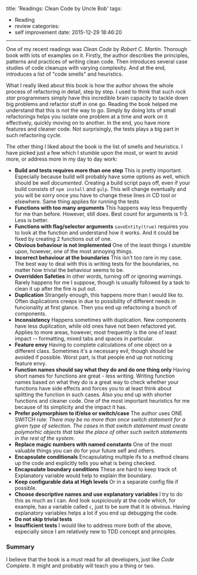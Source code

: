 title: 'Readings: Clean Code by Uncle Bob'
tags:
  - Reading
  - review
categories:
  - self improvement
date: 2015-12-29 18:46:20
---

One of my recent readings was _Clean Code_ by _Robert C. Martin_. Thorough book with lots of examples on it. Firstly, the author describes the principles, patterns and practices of writing clean code. Then introduces several case studies of code cleanups with varying complexity. And at the end, introduces a list of "code smells" and heuristics.

What I really liked about this book is how the author shows the whole process of refactoring in detail, step by step. I used to think that such _rock star_ programmers simply have this incredible brain capacity to tackle down big problems and refactor stuff in one go. Reading the book helped me understand that this is not the way to go. Simply by doing lots of small refactorings helps you isolate one problem at a time and work on it effectively, quickly moving on to another. In the end, you have more features and cleaner code. Not surprisingly, the tests plays a big part in such refactoring cycle. 

<!--more-->

The other thing I liked about the book is the list of smells and heuristics. I have picked just a few which I stumble upon the most, or want to avoid more, or address more in my day to day work:
 - **Build and tests requires more than one step**
This is pretty important. Especially because build will probably have some options as well, which should be _well documented_. Creating a build script pays off, even if your build consists of `npm install` and `gulp`. This will change eventually and you will be sorry once you have to change these lines in CD tool or elsewhere. Same thing applies for running the tests
 - **Functions with too many arguments**
This happens way less frequently for me than before. However, still does. Best count for arguments is 1-3. Less is better.
 - **Functions with flag/selector arguments**
`saveEntity(true)` requires you to look at the function and understand how it works. And it could be fixed by creating 2 functions out of one.
 - **Obvious behaviour is not implemented**
One of the least things I stumble upon, however, one of the most annoying things.
 - **Incorrect behaviour at the boundaries**
This isn't too rare in my case. The best way to deal with this is writing tests for the boundaries, no matter how trivial the behaviour seems to be.
 - **Overridden Safeties**
In other words, turning off or ignoring warnings. Rarely happens for me I suppose, though is usually followed by a task to clean it up after the fire is put out.
 - **Duplication**
Strangely enough, this happens more than I would like to. Often duplications creeps in due to possibility of different needs in funcionality at first glance. Then you end up refactoring a bunch of components.
 - **Inconsistency**
Happens sometimes with duplication. New components have less duplication, while old ones have not been refactored yet.
Applies to more areas, however, most frequently is the one of least impact -- formatting, mixed tabs and spaces in particular.
 - **Feature envy**
Having to complete calculations of one object on a different class. Sometimes it's a necessary evil, though should be avoided if possible. Worst part, is that people end up not noticing feature envy.
 - **Function names should say what they do and do one thing only**
Having short names for functions are great - less writing. Writing function names based on what they do is a great way to check whether your functions have side effects and forces you to at least think about splitting the function in such cases. Also you end up with shorter functions and cleaner code. One of the most important heuristics for me because of its simplicity and the impact it has.
 - **Prefer polymorphism to if/else or switch/case**
The author uses ONE SWITCH rule: _There may be no more than once switch statement for a given type of selection. The cases in that switch statement must create polymorhic objects that take the place of other such switch statements in the rest of the system_.
 - **Replace magic numbers with named constants**
One of the most valuable things you can do for your future self and others.
 - **Encapsulate conditionals**
Encapsulating multiple ifs to a method cleans up the code and explicitly tells you what is being checked.
 - **Encapsulate boundary conditions**
These are hard to keep track of. Explanatory variable would help to explain the boundary.
 - **Keep configurable data at High levels**
Or in a separate config file if possible.
 - **Choose descriptive names and use explanatory variables**
I try to do this as much as I can. And look suspiciously at the code which, for example, has a variable called `c`, just to be sure that it is obvious. Having explanatory variables helps a lot if you end up debugging the code.
 - **Do not skip trivial tests**
 - **Insufficient tests**
I would like to address more both of the above, especially since I am relatively new to TDD concept and principles.

### Summary ###
I believe that the book is a must read for all developers, just like _Code Complete_. It might and probably will teach you a thing or two.
